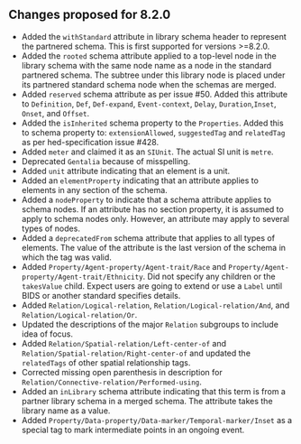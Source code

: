 ## Changes proposed for 8.2.0

* Added the `withStandard` attribute in library schema header to represent the partnered schema. This is first supported for versions >=8.2.0.
* Added the `rooted` schema attribute applied to a top-level node in the library schema with the same node name as a node in the standard partnered schema. The subtree under this library node is placed under its partnered standard schema node when the schemas are merged.
* Added `reserved` schema attribute as per issue #50. Added this attribute to `Definition`, `Def`, `Def-expand`, `Event-context`, `Delay`, `Duration`,`Inset`, `Onset`, and `Offset`.
* Added the `isInherited` schema property to the `Properties`. Added this to schema property to:
`extensionAllowed`, `suggestedTag` and `relatedTag` as per hed-specification issue #428.
* Added `meter` and claimed it as an `SIUnit`. The actual SI unit is `metre`.
* Deprecated `Gentalia` because of misspelling.
* Added `unit` attribute indicating that an element is a unit.
* Added an `elementProperty` indicating that an attribute applies to elements in
any section of the schema.
* Added a `nodeProperty` to indicate that a schema attribute applies to schema nodes. If an attribute has no section property, it is assumed to apply to schema nodes only. However, an attribute may apply to several types of nodes.
* Added a `deprecatedFrom` schema attribute that applies to all types of elements. The value of the attribute is the last version of the schema in which the tag was valid.
* Added `Property/Agent-property/Agent-trait/Race` and `Property/Agent-property/Agent-trait/Ethnicity`.
Did not specify any children or the `takesValue` child. Expect users are going to extend or use a `Label` until
BIDS or another standard specifies details.
* Added `Relation/Logical-relation`, `Relation/Logical-relation/And`, and `Relation/Logical-relation/Or`.
* Updated the descriptions of the major `Relation` subgroups to include idea of focus.
* Added `Relation/Spatial-relation/Left-center-of` and `Relation/Spatial-relation/Right-center-of`
and updated the `relatedTags` of other spatial relationship tags.
* Corrected missing open parenthesis in description for `Relation/Connective-relation/Performed-using`.
* Added an `inLibrary` schema attribute indicating that this term is from a partner library schema in a merged schema. The attribute takes the library name as a value.
* Added `Property/Data-property/Data-marker/Temporal-marker/Inset` as a special tag to mark intermediate points in an ongoing event.